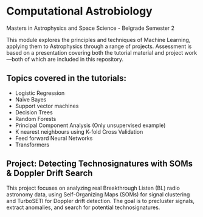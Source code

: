 # Computational Astrobiology
Masters in Astrophysics and Space Science - Belgrade Semester 2

This module explores the principles and techniques of Machine Learning, applying them to Astrophysics through a range of projects. Assessment is based on a presentation covering both the tutorial material and project work—both of which are included in this repository.

## Topics covered in the tutorials:

- Logistic Regression
- Naive Bayes
- Support vector machines
- Decision Trees
- Random Forests
- Principal Component Analysis (Only unsupervised example)
- K nearest neighbours using K-fold Cross Validation
- Feed forward Neural Networks
- Transformers

## Project: Detecting Technosignatures with SOMs & Doppler Drift Search

This project focuses on analyzing real Breakthrough Listen (BL) radio astronomy data, using Self-Organizing Maps (SOMs) for signal clustering and TurboSETI for Doppler drift detection. The goal is to precluster signals, extract anomalies, and search for potential technosignatures.


